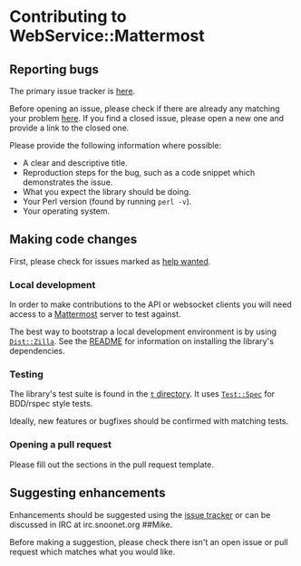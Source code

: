 # Contributing to WebService::Mattermost

## Reporting bugs

The primary issue tracker is [here](https://github.com/n7st/WebService-Mattermost/issues).

Before opening an issue, please check if there are already any matching your
problem [here](https://github.com/n7st/WebService-Mattermost/issues). If you
find a closed issue, please open a new one and provide a link to the closed one.

Please provide the following information where possible:

* A clear and descriptive title.
* Reproduction steps for the bug, such as a code snippet which demonstrates the
  issue.
* What you expect the library should be doing.
* Your Perl version (found by running `perl -v`).
* Your operating system.

## Making code changes

First, please check for issues marked as
[help wanted](https://github.com/n7st/WebService-Mattermost/labels/help-wanted).

### Local development

In order to make contributions to the API or websocket clients you will need
access to a [Mattermost](https://mattermost.com/) server to test against.

The best way to bootstrap a local development environment is by using
[`Dist::Zilla`](http://dzil.org). See the [README](./README.md#Manual) for
information on installing the library's dependencies.

### Testing

The library's test suite is found in the
[`t` directory](https://github.com/n7st/WebService-Mattermost/tree/master/t).
It uses [`Test::Spec`](https://metacpan.org/pod/Test::Spec) for BDD/rspec style
tests.

Ideally, new features or bugfixes should be confirmed with matching tests.

### Opening a pull request

Please fill out the sections in the pull request template.

## Suggesting enhancements

Enhancements should be suggested using the
[issue tracker](https://github.com/n7st/WebService-Mattermost/issues) or can be
discussed in IRC at irc.snoonet.org ##Mike.

Before making a suggestion, please check there isn't an open issue or pull
request which matches what you would like.

